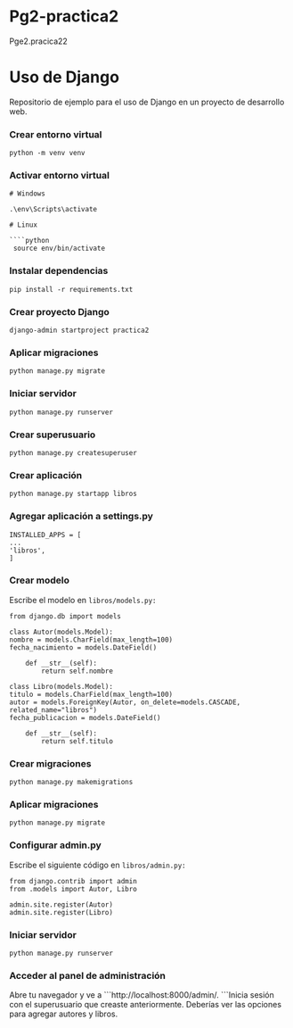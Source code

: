# Pg2-practica2

Pge2.pracica22

# Uso de Django

Repositorio de ejemplo para el uso de Django en un proyecto de desarrollo web.

### Crear entorno virtual

```
python -m venv venv
```

### Activar entorno virtual

`````
# Windows

.\env\Scripts\activate

# Linux

````python
 source env/bin/activate
`````

### Instalar dependencias

```
pip install -r requirements.txt
```

### Crear proyecto Django

```
django-admin startproject practica2
```

### Aplicar migraciones

```
python manage.py migrate
```

### Iniciar servidor

```
python manage.py runserver
```

### Crear superusuario

```
python manage.py createsuperuser
```

### Crear aplicación

```
python manage.py startapp libros
```

### Agregar aplicación a settings.py

```
INSTALLED_APPS = [
...
'libros',
]
```

### Crear modelo

Escribe el modelo en `libros/models.py:`

```
from django.db import models

class Autor(models.Model):
nombre = models.CharField(max_length=100)
fecha_nacimiento = models.DateField()

    def __str__(self):
        return self.nombre

class Libro(models.Model):
titulo = models.CharField(max_length=100)
autor = models.ForeignKey(Autor, on_delete=models.CASCADE, related_name="libros")
fecha_publicacion = models.DateField()

    def __str__(self):
        return self.titulo
```

### Crear migraciones

```
python manage.py makemigrations
```

### Aplicar migraciones

```
python manage.py migrate
```

### Configurar admin.py

Escribe el siguiente código en `libros/admin.py:`

```
from django.contrib import admin
from .models import Autor, Libro

admin.site.register(Autor)
admin.site.register(Libro)
```

### Iniciar servidor

```
python manage.py runserver
```

### Acceder al panel de administración

<p>Abre tu navegador y ve a ```http://localhost:8000/admin/. ```Inicia sesión con el superusuario que creaste anteriormente. Deberías ver las opciones para agregar autores y libros.
